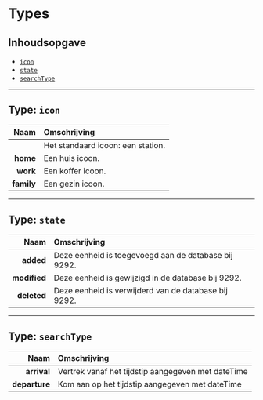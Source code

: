 # Types
## Inhoudsopgave
* [`icon`](#icon)
* [`state`](#state)
* [`searchType`](#searchType)

---

<a id="icon"></a>
## Type: `icon`

| Naam | Omschrijving |
|-----:|:-------------|
| **<leeg>** | Het standaard icoon: een station. |
| **home** | Een huis icoon. |
| **work** | Een koffer icoon. |
| **family** | Een gezin icoon. |


---

<a id="state"></a>
## Type: `state`

| Naam | Omschrijving |
|-----:|:-------------|
| **added** | Deze eenheid is toegevoegd aan de database bij 9292. |
| **modified** | Deze eenheid is gewijzigd in de database bij 9292. |
| **deleted** | Deze eenheid is verwijderd van de database bij 9292. |

---

<a id="searchType"></a>
## Type: `searchType`

| Naam | Omschrijving |
|-----:|:-------------|
| **arrival** | Vertrek vanaf het tijdstip aangegeven met dateTime |
| **departure** | Kom aan op het tijdstip aangegeven met dateTime |


